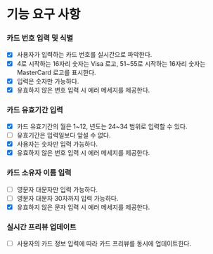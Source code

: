 # 기능 요구 사항

### 카드 번호 입력 및 식별

- [x] 사용자가 입력하는 카드 번호를 실시간으로 파악한다.
- [x] 4로 시작하는 16자리 숫자는 Visa 로고, 51~55로 시작하는 16자리 숫자는 MasterCard 로고를 표시한다.
- [x] 입력은 숫자만 가능하다.
- [x] 유효하지 않은 번호 입력 시 에러 메세지를 제공한다.

### 카드 유효기간 입력

- [x] 카드 유효기간의 월은 1~12, 년도는 24~34 범위로 입력할 수 있다.
- [ ] 유효기간은 입력일보다 앞설 수 없다.
- [x] 사용자는 숫자만 입력 가능하다.
- [x] 유효하지 않은 번호 입력 시 에러 메세지를 제공한다.

### 카드 소유자 이름 입력

- [ ] 영문자 대문자만 입력 가능하다.
- [ ] 영문자 대문자 30자까지 입력 가능하다.
- [x] 유효하지 않은 문자 입력 시 에러 메세지를 제공한다.

### 실시간 프리뷰 업데이트

- [ ] 사용자의 카드 정보 입력에 따라 카드 프리뷰를 동시에 업데이트한다.
